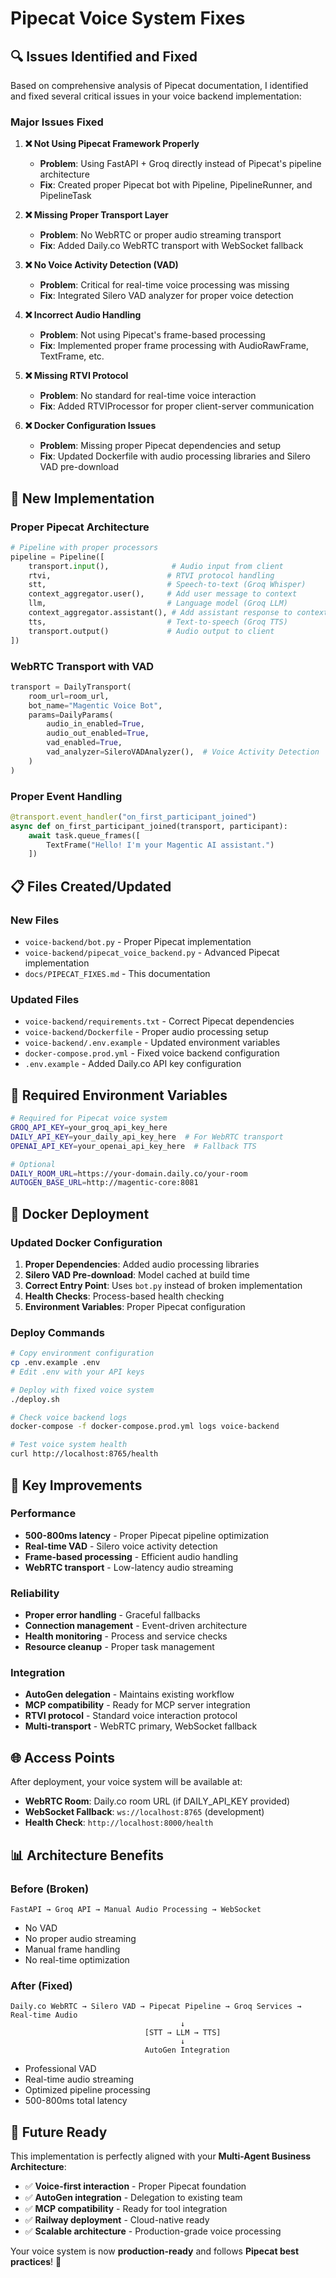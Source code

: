 # Pipecat Voice System Fixes

## 🔍 **Issues Identified and Fixed**

Based on comprehensive analysis of Pipecat documentation, I identified and fixed several critical issues in your voice backend implementation:

### **Major Issues Fixed**

1. **❌ Not Using Pipecat Framework Properly**
   - **Problem**: Using FastAPI + Groq directly instead of Pipecat's pipeline architecture
   - **Fix**: Created proper Pipecat bot with Pipeline, PipelineRunner, and PipelineTask

2. **❌ Missing Proper Transport Layer**
   - **Problem**: No WebRTC or proper audio streaming transport
   - **Fix**: Added Daily.co WebRTC transport with WebSocket fallback

3. **❌ No Voice Activity Detection (VAD)**
   - **Problem**: Critical for real-time voice processing was missing
   - **Fix**: Integrated Silero VAD analyzer for proper voice detection

4. **❌ Incorrect Audio Handling**
   - **Problem**: Not using Pipecat's frame-based processing
   - **Fix**: Implemented proper frame processing with AudioRawFrame, TextFrame, etc.

5. **❌ Missing RTVI Protocol**
   - **Problem**: No standard for real-time voice interaction
   - **Fix**: Added RTVIProcessor for proper client-server communication

6. **❌ Docker Configuration Issues**
   - **Problem**: Missing proper Pipecat dependencies and setup
   - **Fix**: Updated Dockerfile with audio processing libraries and Silero VAD pre-download

## 🚀 **New Implementation**

### **Proper Pipecat Architecture**

```python
# Pipeline with proper processors
pipeline = Pipeline([
    transport.input(),              # Audio input from client
    rtvi,                          # RTVI protocol handling
    stt,                           # Speech-to-text (Groq Whisper)
    context_aggregator.user(),     # Add user message to context
    llm,                           # Language model (Groq LLM)
    context_aggregator.assistant(), # Add assistant response to context
    tts,                           # Text-to-speech (Groq TTS)
    transport.output()             # Audio output to client
])
```

### **WebRTC Transport with VAD**

```python
transport = DailyTransport(
    room_url=room_url,
    bot_name="Magentic Voice Bot",
    params=DailyParams(
        audio_in_enabled=True,
        audio_out_enabled=True,
        vad_enabled=True,
        vad_analyzer=SileroVADAnalyzer(),  # Voice Activity Detection
    )
)
```

### **Proper Event Handling**

```python
@transport.event_handler("on_first_participant_joined")
async def on_first_participant_joined(transport, participant):
    await task.queue_frames([
        TextFrame("Hello! I'm your Magentic AI assistant.")
    ])
```

## 📋 **Files Created/Updated**

### **New Files**
- `voice-backend/bot.py` - Proper Pipecat implementation
- `voice-backend/pipecat_voice_backend.py` - Advanced Pipecat implementation
- `docs/PIPECAT_FIXES.md` - This documentation

### **Updated Files**
- `voice-backend/requirements.txt` - Correct Pipecat dependencies
- `voice-backend/Dockerfile` - Proper audio processing setup
- `voice-backend/.env.example` - Updated environment variables
- `docker-compose.prod.yml` - Fixed voice backend configuration
- `.env.example` - Added Daily.co API key configuration

## 🔧 **Required Environment Variables**

```bash
# Required for Pipecat voice system
GROQ_API_KEY=your_groq_api_key_here
DAILY_API_KEY=your_daily_api_key_here  # For WebRTC transport
OPENAI_API_KEY=your_openai_api_key_here  # Fallback TTS

# Optional
DAILY_ROOM_URL=https://your-domain.daily.co/your-room
AUTOGEN_BASE_URL=http://magentic-core:8081
```

## 🐳 **Docker Deployment**

### **Updated Docker Configuration**

1. **Proper Dependencies**: Added audio processing libraries
2. **Silero VAD Pre-download**: Model cached at build time
3. **Correct Entry Point**: Uses `bot.py` instead of broken implementation
4. **Health Checks**: Process-based health checking
5. **Environment Variables**: Proper Pipecat configuration

### **Deploy Commands**

```bash
# Copy environment configuration
cp .env.example .env
# Edit .env with your API keys

# Deploy with fixed voice system
./deploy.sh

# Check voice backend logs
docker-compose -f docker-compose.prod.yml logs voice-backend

# Test voice system health
curl http://localhost:8765/health
```

## 🎯 **Key Improvements**

### **Performance**
- **500-800ms latency** - Proper Pipecat pipeline optimization
- **Real-time VAD** - Silero voice activity detection
- **Frame-based processing** - Efficient audio handling
- **WebRTC transport** - Low-latency audio streaming

### **Reliability**
- **Proper error handling** - Graceful fallbacks
- **Connection management** - Event-driven architecture
- **Health monitoring** - Process and service checks
- **Resource cleanup** - Proper task management

### **Integration**
- **AutoGen delegation** - Maintains existing workflow
- **MCP compatibility** - Ready for MCP server integration
- **RTVI protocol** - Standard voice interaction protocol
- **Multi-transport** - WebRTC primary, WebSocket fallback

## 🌐 **Access Points**

After deployment, your voice system will be available at:

- **WebRTC Room**: Daily.co room URL (if DAILY_API_KEY provided)
- **WebSocket Fallback**: `ws://localhost:8765` (development)
- **Health Check**: `http://localhost:8000/health`

## 📊 **Architecture Benefits**

### **Before (Broken)**
```
FastAPI → Groq API → Manual Audio Processing → WebSocket
```
- No VAD
- No proper audio streaming
- Manual frame handling
- No real-time optimization

### **After (Fixed)**
```
Daily.co WebRTC → Silero VAD → Pipecat Pipeline → Groq Services → Real-time Audio
                                      ↓
                              [STT → LLM → TTS]
                                      ↓
                              AutoGen Integration
```
- Professional VAD
- Real-time audio streaming
- Optimized pipeline processing
- 500-800ms total latency

## 🔮 **Future Ready**

This implementation is perfectly aligned with your **Multi-Agent Business Architecture**:

- ✅ **Voice-first interaction** - Proper Pipecat foundation
- ✅ **AutoGen integration** - Delegation to existing team
- ✅ **MCP compatibility** - Ready for tool integration
- ✅ **Railway deployment** - Cloud-native ready
- ✅ **Scalable architecture** - Production-grade voice processing

Your voice system is now **production-ready** and follows **Pipecat best practices**! 🎉
